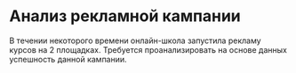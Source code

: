 # Анализ рекламной кампании
В течении некоторого времени онлайн-школа запустила рекламу курсов на 2 площадках. Требуется проанализировать на основе данных успешность данной кампании.
